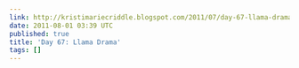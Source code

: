 ```yaml
---
link: http://kristimariecriddle.blogspot.com/2011/07/day-67-llama-drama.html
date: 2011-08-01 03:39 UTC
published: true
title: 'Day 67: Llama Drama'
tags: []
---
```



